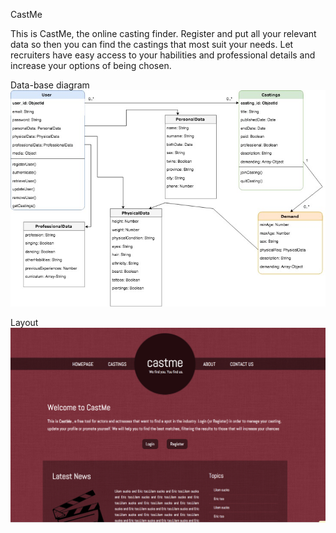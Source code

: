 CastMe


This is CastMe, the online casting finder. Register and put all your relevant data so then you can find the castings that most suit your needs. Let recruiters have easy access to your habilities and professional details and increase your options of being chosen.

Data-base diagram
![](./client/design/sketches/database_diagram.jpeg)

Layout
![](./client/design/sketches/layout.png)